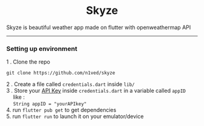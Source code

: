 <h1 align = center > Skyze </h1>

Skyze is beautiful weather app made on flutter with openweathermap API

---
<!-- ### INDEX
[1 . Setting up environment ]() -->

### Setting up environment 

1 . Clone the repo 
```
git clone https://github.com/n1ved/skyze
```

2 . Create a file called ```credentials.dart``` inside ```lib/``` \
3 . Store your [API Key](https://openweathermap.org/api) inside ```credentials.dart``` in a variable called ```appID``` \
&emsp; like : \
&emsp; ``` String appID = "yourAPIkey" ``` \
4. run ```flutter pub get``` to get dependencies \
5. run ```flutter run``` to launch it on your emulator/device

